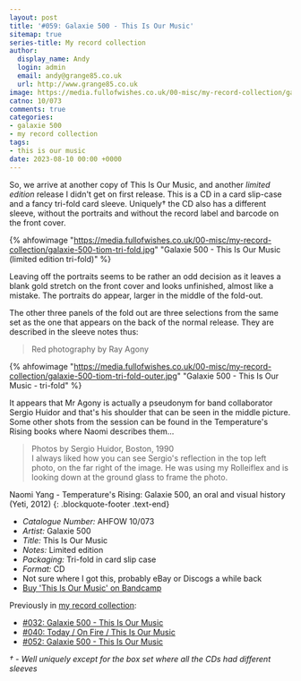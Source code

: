 ```yaml
---
layout: post
title: '#059: Galaxie 500 - This Is Our Music'
sitemap: true
series-title: My record collection 
author:
  display_name: Andy
  login: admin
  email: andy@grange85.co.uk
  url: http://www.grange85.co.uk
image: https://media.fullofwishes.co.uk/00-misc/my-record-collection/galaxie-500-tiom-tri-fold.jpg
catno: 10/073
comments: true
categories:
- galaxie 500
- my record collection
tags:
- this is our music
date: 2023-08-10 00:00 +0000
---
```

So, we arrive at another copy of This Is Our Music, and another _limited edition_ release I didn't get on first release. This is a CD in a card slip-case and a fancy tri-fold card sleeve. Uniquely&dagger; the CD also has a different sleeve, without the portraits and without the record label and barcode on the front cover.

{% ahfowimage "https://media.fullofwishes.co.uk/00-misc/my-record-collection/galaxie-500-tiom-tri-fold.jpg" "Galaxie 500 - This Is Our Music (limited edition tri-fold)" %}

Leaving off the portraits seems to be rather an odd decision as it leaves a blank gold stretch on the front cover and looks unfinished, almost like a mistake. The portraits do appear, larger in the middle of the fold-out.

The other three panels of the fold out are three selections from the same set as the one that appears on the back of the normal release. They are described in the sleeve notes thus:

> Red photography by Ray Agony

{% ahfowimage "https://media.fullofwishes.co.uk/00-misc/my-record-collection/galaxie-500-tiom-tri-fold-outer.jpg" "Galaxie 500 - This Is Our Music - tri-fold" %}

It appears that Mr Agony is actually a pseudonym for band collaborator Sergio Huidor and that's his shoulder that can be seen in the middle picture. Some other shots from the session can be found in the Temperature's Rising books where Naomi describes them...

> Photos by Sergio Huidor, Boston, 1990  
> I always liked how you can see Sergio's reflection in the top left photo, on the far right of the image. He was using my Rolleiflex and is looking down at the ground glass to frame the photo.

Naomi Yang - Temperature's Rising: Galaxie 500, an oral and visual history (Yeti, 2012)
{: .blockquote-footer .text-end}



 - *Catalogue Number:* AHFOW 10/073
 - *Artist:* Galaxie 500
 - *Title:* This Is Our Music
 - *Notes:* Limited edition
 - *Packaging:* Tri-fold in card slip case
 - *Format:* CD
 - Not sure where I got this, probably eBay or Discogs a while back
 - [Buy 'This Is Our Music' on Bandcamp](https://galaxie500.bandcamp.com/album/this-is-our-music)

Previously in [my record collection](/category/my-record-collection):
 - [#032: Galaxie 500 - This Is Our Music](/2023/05/08/my-record-collection-032-galaxie-500-this-is-our-music/)
 - [#040: Today / On Fire / This Is Our Music](/2023/06/05/my-record-collection-040-today-on-fire-this-is-our-music/)
 - [#052: Galaxie 500 - This Is Our Music](/2023/07/17/my-record-collection-052-galaxie-500-this-is-our-music/)

_&dagger; - Well uniquely except for the box set where all the CDs had different sleeves_
